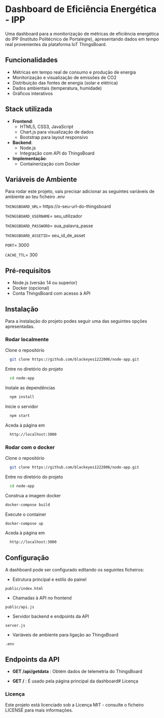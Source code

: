 
# Dashboard de Eficiência Energética - IPP

Uma dashboard para a monitorização de métricas de eficiência energética do IPP (Instituto Politécnico de Portalegre), apresentando dados em tempo real provenientes da plataforma IoT ThingsBoard.


## Funcionalidades

- Métricas em tempo real de consumo e produção de energia
- Monitorização e visualização de emissões de CO2
- Distribuição das fontes de energia (solar e elétrica)
- Dados ambientais (temperatura, humidade)
- Gráficos interativos


## Stack utilizada
- **Frontend**: 
  - HTML5, CSS3, JavaScript
  - Chart.js para visualização de dados
  - Bootstrap para layout responsivo
- **Backend**:
  - Node.js
  - Integração com API do ThingsBoard
- **Implementação**:
  - Containerização com Docker

## Variáveis de Ambiente

Para rodar este projeto, vais precisar adicionar as seguintes variáveis de ambiente ao teu ficheiro .env

`THINGSBOARD_URL`= https://o-seu-url-do-thingsboard

`THINGSBOARD_USERNAME`= seu_utilizador

`THINGSBOARD_PASSWORD`= sua_palavra_passe

`THINGSBOARD_ASSETID`= seu_id_de_asset

`PORT`= 3000

`CACHE_TTL`= 300


## Pré-requisitos
- Node.js (versão 14 ou superior)
- Docker (opcional)
- Conta ThingsBoard com acesso à API

## Instalação

Para a instalação do projeto podes seguir uma das seguintes opções apresentadas.

### Rodar localmente

Clone o repositório

```bash
  git clone https://github.com/blackeyes1222006/node-app.git
```

Entre no diretório do projeto

```bash
  cd node-app
```

Instale as dependências

```bash
  npm install
```

Inicie o servidor

```bash
  npm start
```

Aceda à página em
```bash
  http://localhost:3000
```


### Rodar com o docker

Clone o repositório

```bash
  git clone https://github.com/blackeyes1222006/node-app.git
```

Entre no diretório do projeto

```bash
  cd node-app
```

Construa a imagem docker
```bash
docker-compose build
```

Execute o container
```bash
docker-compose up
```

Aceda à página em
```bash
  http://localhost:3000
```
## Configuração

A dashboard pode ser configurado editando os seguintes ficheiros:
- Estrutura principal e estilo do painel
```
public/index.html 
```
- Chamadas à API no frontend
```
public/api.js 
```
- Servidor backend e endpoints da API
```
server.js 
```
- Variáveis de ambiente para ligação ao ThingsBoard
```
.env 
```

## Endpoints da API
- **GET /api/getdata** : Obtém dados de telemetria do ThingsBoard

- **GET /** : É usado pela página principal da dashboard# Licença

### Licença

Este projeto está licenciado sob a Licença MIT - consulte o ficheiro LICENSE para mais informações.

